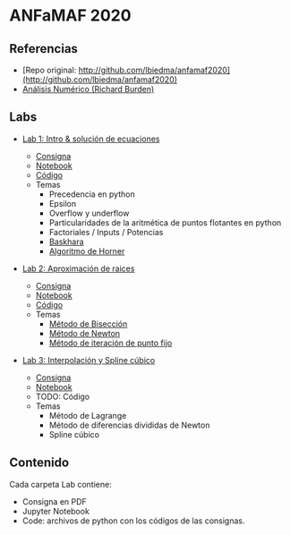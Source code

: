 # ANFaMAF 2020

## Referencias

- [Repo original: http://github.com/lbiedma/anfamaf2020](http://github.com/lbiedma/anfamaf2020)
- [Análisis Numérico (Richard Burden)](https://www.academia.edu/40157817/ANÁLISIS_NUMÉRICO_-_Richard_Burden_10ma._edición)

## Labs
- [Lab 1: Intro & solución de ecuaciones](Labs/Lab%201)
    - [Consigna](Labs/Lab%201/Consigna.pdf)
    - [Notebook](Labs/Lab%201/Lab%201.ipynb)
    - [Código](Labs/Lab%201/Code)
    - Temas
        - Precedencia en python
        - Epsilon
        - Overflow y underflow
        - Particularidades de la aritmética de puntos flotantes en python
        - Factoriales / Inputs / Potencias
        - [Baskhara](https://es.wikipedia.org/wiki/Deducción_de_la_fórmula_de_Bhaskara)
        - [Algoritmo de Horner](https://en.wikipedia.org/wiki/Horner%27s_method)

- [Lab 2: Aproximación de raices](Labs/Lab%202)
    - [Consigna](Labs/Lab%202/Consigna.pdf)
    - [Notebook](Labs/Lab%202/Lab%2002.ipynb)
    - [Código](Labs/Lab%202/Code)
    - Temas
        - [Método de Bisección](https://es.wikipedia.org/wiki/Método_de_bisección)
        - [Método de Newton](https://en.wikipedia.org/wiki/Newton%27s_method) 
        - [Método de iteración de punto fijo](https://es.wikipedia.org/wiki/Método_del_punto_fijo)

- [Lab 3: Interpolación y Spline cúbico](Labs/Lab%201)
    - [Consigna](Labs/Lab%203/Consigna.pdf)
    - [Notebook](Labs/Lab%203/Lab%203.ipynb)
    - TODO: Código
    - Temas
        - Método de Lagrange
        - Método de diferencias divididas de Newton
        - Spline cúbico

## Contenido

Cada carpeta Lab contiene:

- Consigna en PDF
- Jupyter Notebook
- Code: archivos de python con los códigos de las consignas.
